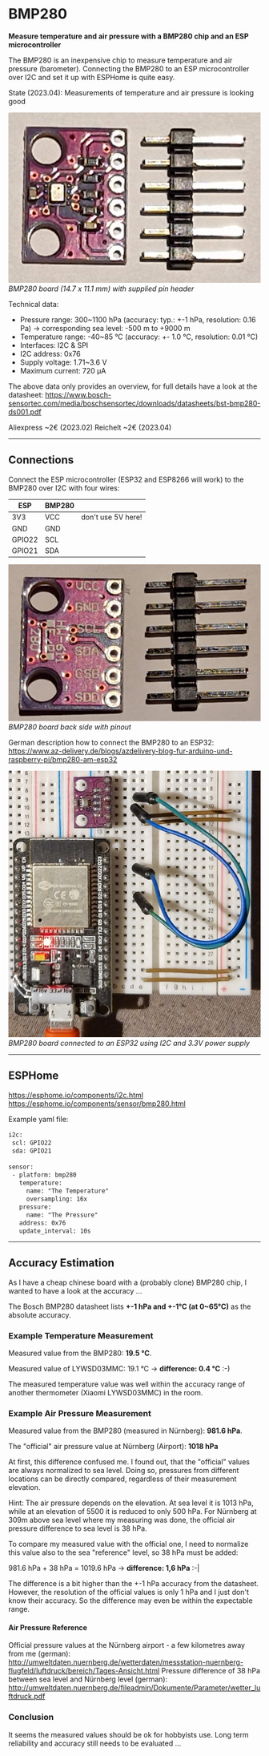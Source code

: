 # BMP280

**Measure temperature and air pressure with a BMP280 chip and an ESP microcontroller**

The BMP280 is an inexpensive chip to measure temperature and air pressure (barometer). Connecting the BMP280 to an ESP microcontroller over I2C and set it up with ESPHome is quite easy.

State (2023.04): Measurements of temperature and air pressure is looking good

![BMP280 board](images/BMP280.jpg)
*BMP280 board (14.7 x 11.1 mm) with supplied pin header*

Technical data:

* Pressure range: 300~1100 hPa (accuracy: typ.: +-1 hPa, resolution: 0.16 Pa) -> corresponding sea level: -500 m to +9000 m
* Temperature range: -40~85 °C (accuracy: +- 1.0 °C, resolution: 0.01 °C)
* Interfaces: I2C & SPI
* I2C address: 0x76
* Supply voltage: 1.71~3.6 V
* Maximum current: 720 μA

The above data only provides an overview, for full details have a look at the datasheet: https://www.bosch-sensortec.com/media/boschsensortec/downloads/datasheets/bst-bmp280-ds001.pdf

Aliexpress ~2€ (2023.02)
Reichelt ~2€ (2023.04)

--------------------

## Connections

Connect the ESP microcontroller (ESP32 and ESP8266 will work) to the BMP280 over I2C with four wires:

| ESP | BMP280 | |
| ----------- | ----------- | ----------- |
| 3V3 | VCC | don't use 5V here! |
| GND | GND |
| GPIO22 | SCL |
| GPIO21 | SDA |

![BMP280 board back side](images/BMP280_back.jpg)
*BMP280 board back side with pinout*

German description how to connect the BMP280 to an ESP32: https://www.az-delivery.de/blogs/azdelivery-blog-fur-arduino-und-raspberry-pi/bmp280-am-esp32


![BMP280 connected to ESP32](images/BMP280_ESP32.jpg)
*BMP280 board connected to an ESP32 using I2C and 3.3V power supply*

--------------------

## ESPHome

https://esphome.io/components/i2c.html
https://esphome.io/components/sensor/bmp280.html

Example yaml file:

 ```
 i2c:
  scl: GPIO22
  sda: GPIO21

sensor:
  - platform: bmp280
    temperature:
      name: "The Temperature"
      oversampling: 16x
    pressure:
      name: "The Pressure"
    address: 0x76
    update_interval: 10s
```

--------------------

## Accuracy Estimation

As I have a cheap chinese board with a (probably clone) BMP280 chip, I wanted to have a look at the accuracy ...

The Bosch BMP280 datasheet lists **+-1 hPa and +-1°C (at 0~65°C)** as the absolute accuracy.

### Example Temperature Measurement

Measured value from the BMP280: **19.5 °C**.

Measured value of LYWSD03MMC: 19.1 °C -> **difference: 0.4 °C** :-)

The measured temperature value was well within the accuracy range of another thermometer (Xiaomi LYWSD03MMC) in the room.

### Example Air Pressure Measurement

Measured value from the BMP280 (measured in Nürnberg): **981.6 hPa**.

The "official" air pressure value at Nürnberg (Airport): **1018 hPa**

At first, this difference confused me. I found out, that the "official" values are always normalized to sea level. Doing so, pressures from different locations can be directly compared, regardless of their measurement elevation.

Hint: The air pressure depends on the elevation. At sea level it is 1013 hPa, while at an elevation of 5500 it is reduced to only 500 hPa. For Nürnberg at 309m above sea level where my measuring was done, the official air pressure difference to sea level is 38 hPa.

To compare my measured value with the official one, I need to normalize this value also to the sea "reference" level, so 38 hPa must be added:

981.6 hPa + 38 hPa = 1019.6 hPa -> **difference: 1,6 hPa** :-|

The difference is a bit higher than the +-1 hPa accuracy from the datasheet. However, the resolution of the official values is only 1 hPa and I just don't know their accuracy. So the difference may even be within the expectable range.

#### Air Pressure Reference

Official pressure values at the Nürnberg airport - a few kilometres away from me (german): http://umweltdaten.nuernberg.de/wetterdaten/messstation-nuernberg-flugfeld/luftdruck/bereich/Tages-Ansicht.html
Pressure difference of 38 hPa between sea level and Nürnberg level (german): http://umweltdaten.nuernberg.de/fileadmin/Dokumente/Parameter/wetter_luftdruck.pdf

### Conclusion

It seems the measured values should be ok for hobbyists use. Long term reliability and accuracy still needs to be evaluated ...
